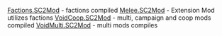 [Factions.SC2Mod](Factions.SC2Mod) - factions compiled
[Melee.SC2Mod](Melee.SC2Mod) - Extension Mod utilizes factions
[VoidCoop.SC2Mod](VoidCoop.SC2Mod) - multi, campaign and coop mods compiled
[VoidMulti.SC2Mod](VoidMulti.SC2Mod) -  multi mods compiles